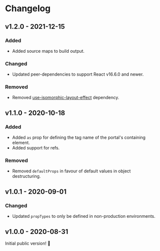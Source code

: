 # Changelog

## v1.2.0 - 2021-12-15

### Added

- Added source maps to build output.

### Changed

- Updated peer-dependencies to support React v16.6.0 and newer.

### Removed

- Removed [use-isomorphic-layout-effect](https://www.npmjs.com/package/use-isomorphic-layout-effect) dependency.

## v1.1.0 - 2020-10-18

### Added

- Added `as` prop for defining the tag name of the portal's containing element.
- Added support for refs.

### Removed

- Removed `defaultProps` in favour of default values in object destructuring.

## v1.0.1 - 2020-09-01

### Changed

- Updated `propTypes` to only be defined in non-production environments.

## v1.0.0 - 2020-08-31

Initial public version! :tada:
